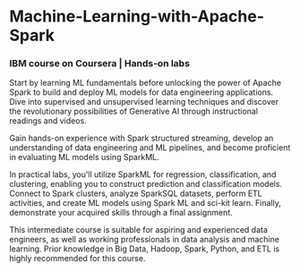 # Machine-Learning-with-Apache-Spark
### IBM course on Coursera | Hands-on labs

Start by learning ML fundamentals before unlocking the power of Apache Spark to build and deploy ML models for data engineering applications. Dive into supervised and unsupervised learning techniques and discover the revolutionary possibilities of Generative AI through instructional readings and videos.

Gain hands-on experience with Spark structured streaming, develop an understanding of data engineering and ML pipelines, and become proficient in evaluating ML models using SparkML.  

In practical labs, you'll utilize SparkML for regression, classification, and clustering, enabling you to construct prediction and classification models. Connect to Spark clusters, analyze SparkSQL datasets, perform ETL activities, and create ML models using Spark ML and sci-kit learn. Finally, demonstrate your acquired skills through a final assignment. 

This intermediate course is suitable for aspiring and experienced data engineers, as well as working professionals in data analysis and machine learning. Prior knowledge in Big Data, Hadoop, Spark, Python, and ETL is highly recommended for this course.
